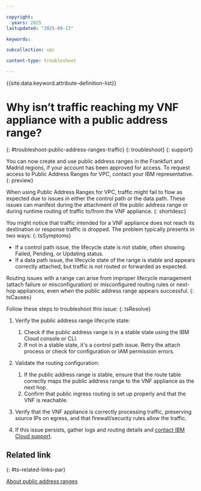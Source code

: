 ```yaml
---

copyright:
  years: 2025
lastupdated: "2025-09-17"

keywords:

subcollection: vpc

content-type: troubleshoot

---
```


{{site.data.keyword.attribute-definition-list}}

# Why isn’t traffic reaching my VNF appliance with a public address range?
{: #troubleshoot-public-address-ranges-traffic}
{: troubleshoot}
{: support}

You can now create and use public address ranges in the Frankfurt and Madrid regions, if your account has been approved for access. To request access to Public Address Ranges for VPC, contact your IBM representative.
{: preview}

When using Public Address Ranges for VPC, traffic might fail to flow as expected due to issues in either the control path or the data path. These issues can manifest during the attachment of the public address range or during runtime routing of traffic to/from the VNF appliance.
{: shortdesc}

You might notice that traffic intended for a VNF appliance does not reach its destination or response traffic is dropped. The problem typically presents in two ways:
{: tsSymptoms}

* If a control path issue, the lifecycle state is not stable, often showing Failed, Pending, or Updating status.
* If a data path issue, the lifecycle state of the  range is stable and appears correctly attached, but traffic is not routed or forwarded as expected.
 
Routing issues with a  range can arise from improper lifecycle management (attach failure or misconfiguration) or misconfigured routing rules or next-hop appliances, even when the public address range appears successful. 
{: tsCauses}

Follow these steps to troubleshoot this issue:
{: tsResolve} 

1. Verify the public address range lifecycle state:

   1. Check if the public address range is in a stable state using the IBM Cloud console or CLI.
   1. If not in a stable state, it's a control path issue. Retry the attach process or check for configuration or IAM permission errors.
1. Validate the routing configuration:

   1. If the public address range is stable, ensure that the route table correctly maps the public address range to the VNF appliance as the next hop.
   1. Confirm that public ingress routing is set up properly and that the VNF is reachable.
1. Verify that the VNF appliance is correctly processing traffic, preserving source IPs on egress, and that firewall/security rules allow the traffic.
1. If this issue persists, gather logs and routing details and [contact IBM Cloud support](/docs/account?topic=account-open-case&interface=ui).

## Related link
{: #ts-related-links-par}

[About public address ranges](/docs/vpc?topic=vpc-about-par)
